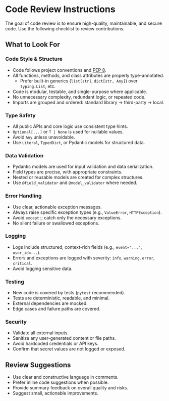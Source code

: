 # Code Review Instructions

The goal of code review is to ensure high-quality, maintainable, and secure code. Use the following checklist to review contributions.

## What to Look For

### Code Style & Structure

- Code follows project conventions and [PEP 8](https://peps.python.org/pep-0008/).
- All functions, methods, and class attributes are properly type-annotated.
  - Prefer built-in generics (`list[str]`, `dict[str, Any]`) over `typing.List`, etc.
- Code is modular, testable, and single-purpose where applicable.
- No unnecessary complexity, redundant logic, or repeated code.
- Imports are grouped and ordered: standard library → third-party → local.

### Type Safety

- All public APIs and core logic use consistent type hints.
- `Optional[...]` or `T | None` is used for nullable values.
- Avoid `Any` unless unavoidable.
- Use `Literal`, `TypedDict`, or Pydantic models for structured data.

### Data Validation

- Pydantic models are used for input validation and data serialization.
- Field types are precise, with appropriate constraints.
- Nested or reusable models are created for complex structures.
- Use `@field_validator` and `@model_validator` where needed.

### Error Handling

- Use clear, actionable exception messages.
- Always raise specific exception types (e.g., `ValueError`, `HTTPException`).
- Avoid `except:`; catch only the necessary exceptions.
- No silent failure or swallowed exceptions.

### Logging

- Logs include structured, context-rich fields (e.g., `event="...", user_id=...`).
- Errors and exceptions are logged with severity: `info`, `warning`, `error`, `critical`.
- Avoid logging sensitive data.

### Testing

- New code is covered by tests (`pytest` recommended).
- Tests are deterministic, readable, and minimal.
- External dependencies are mocked.
- Edge cases and failure paths are covered.

### Security

- Validate all external inputs.
- Sanitize any user-generated content or file paths.
- Avoid hardcoded credentials or API keys.
- Confirm that secret values are not logged or exposed.

## Review Suggestions

- Use clear and constructive language in comments.
- Prefer inline code suggestions when possible.
- Provide summary feedback on overall quality and risks.
- Suggest small, actionable improvements.
